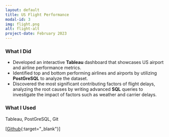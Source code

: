 ```yaml
---
layout: default
title: US Flight Performance
modal-id: 3
img: flight.png
alt: flight-alt
project-date: February 2023
---
```


### What I Did
- Developed an interactive **Tableau** dashboard that showcases US airport and airline performance metrics.
- Identified top and bottom performing airlines and airports by utilizing **PostGreSQL** to analyze the dataset.
- Discovered the most significant contributing factors of flight delays, analyzing the root causes by writing 
advanced **SQL** queries to investigate the impact of factors such as weather and carrier delays.


### What I Used
Tableau, PostGreSQL, Git

[[Github](https://github.com/j3li/US-Flight-Performance){:target="_blank"}]
